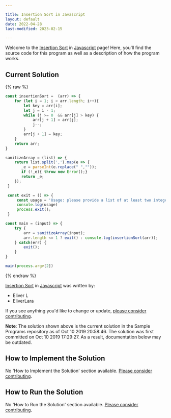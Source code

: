 ```yaml
---

title: Insertion Sort in Javascript
layout: default
date: 2022-04-28
last-modified: 2023-02-15

---
```


Welcome to the [Insertion Sort](https://sampleprograms.io/projects/insertion-sort) in [Javascript](https://sampleprograms.io/languages/javascript) page! Here, you'll find the source code for this program as well as a description of how the program works.

## Current Solution

{% raw %}

```javascript
const insertionSort =  (arr) => {
    for (let i = 1; i < arr.length; i++){
        let key = arr[i];
        let j = i - 1;
        while (j >= 0  && arr[j] > key) {
            arr[j + 1] = arr[j];
            j--;
        }
        arr[j + 1] = key;
    }
    return arr;
}

sanitizeArray = (list) => {
    return list.split(',').map(e => {
       _e = parseInt(e.replace(" ",""));
       if (!_e){ throw new Error();}
       return _e;
    });
 }

 const exit = () => {
     const usage = 'Usage: please provide a list of at least two integers to sort in the format "1, 2, 3, 4, 5"';
     console.log(usage)
     process.exit();
 }

const main = (input) => {
    try {
        arr = sanitizeArray(input);
        arr.length <= 1 ? exit() : console.log(insertionSort(arr));
    } catch(err) {
        exit();
    }
}

main(process.argv[2])
```

{% endraw %}

[Insertion Sort](https://sampleprograms.io/projects/insertion-sort) in [Javascript](https://sampleprograms.io/languages/javascript) was written by:

- Eliver L
- EliverLara

If you see anything you'd like to change or update, [please consider contributing](https://github.com/TheRenegadeCoder/sample-programs).

**Note**: The solution shown above is the current solution in the Sample Programs repository as of Oct 10 2019 20:58:46. The solution was first committed on Oct 10 2019 17:29:27. As a result, documentation below may be outdated.

## How to Implement the Solution

No 'How to Implement the Solution' section available. [Please consider contributing](https://github.com/TheRenegadeCoder/sample-programs-website).

## How to Run the Solution

No 'How to Run the Solution' section available. [Please consider contributing](https://github.com/TheRenegadeCoder/sample-programs-website).